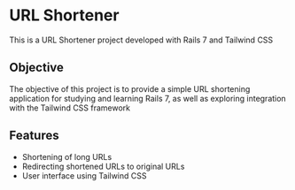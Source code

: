 # URL Shortener

This is a URL Shortener project developed with Rails 7 and Tailwind CSS

## Objective

The objective of this project is to provide a simple URL shortening application for studying and learning Rails 7, as well as exploring integration with the Tailwind CSS framework

## Features

- Shortening of long URLs
- Redirecting shortened URLs to original URLs
- User interface using Tailwind CSS



